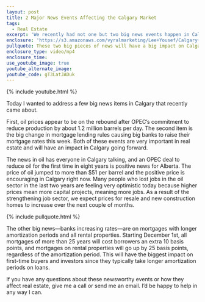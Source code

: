 ```yaml
---
layout: post
title: 2 Major News Events Affecting the Calgary Market
tags:
  - Real Estate
excerpt: 'We recently had not one but two big news events happen in Calgary that will have a profound impact on our local economy and the real estate market. The first has to do with OPEC and the oil sector while the second pertains to new regulations in mortgage banking and their effects on interest rates. These far-reaching effect will impact buyers, sellers, and homeowners alike. For more information, watch this short video.'
enclosure: 'https://s3.amazonaws.com/vyralmarketing/Lee+Yousef/Calgary+Real+Estate+Two+news+breaks+that+will+affect+the+Calgary+market.mp4'
pullquote: These two big pieces of news will have a big impact on Calgary real estate.
enclosure_type: video/mp4
enclosure_time:
use_youtube_image: true
youtube_alternate_image:
youtube_code: gT3LatJADuk
---
```



{% include youtube.html %}

Today I wanted to address a few big news items in Calgary that recently came about.

First, oil prices appear to be on the rebound after OPEC’s commitment to reduce production by about 1.2 million barrels per day. The second item is the big change in mortgage lending rules causing big banks to raise their mortgage rates this week. Both of these events are very important in real estate and will have an impact in Calgary going forward.

The news in oil has everyone in Calgary talking, and an OPEC deal to reduce oil for the first time in eight years is positive news for Alberta. The price of oil jumped to more than $51 per barrel and the positive price is encouraging in Calgary right now. Many people who lost jobs in the oil sector in the last two years are feeling very optimistic today because higher prices mean more capital projects, meaning more jobs. As a result of the strengthening job sector, we expect prices for resale and new construction homes to increase over the next couple of months.

{% include pullquote.html %}

The other big news—banks increasing rates—are on mortgages with longer amortization periods and all rental properties. Starting December 1st, all mortgages of more than 25 years will cost borrowers an extra 10 basis points, and mortgages on rental properties will go up by 25 basis points, regardless of the amortization period. This will have the biggest impact on first-time buyers and investors since they typically take longer amortization periods on loans.

If you have any questions about these newsworthy events or how they affect real estate, give me a call or send me an email. I’d be happy to help in any way I can.